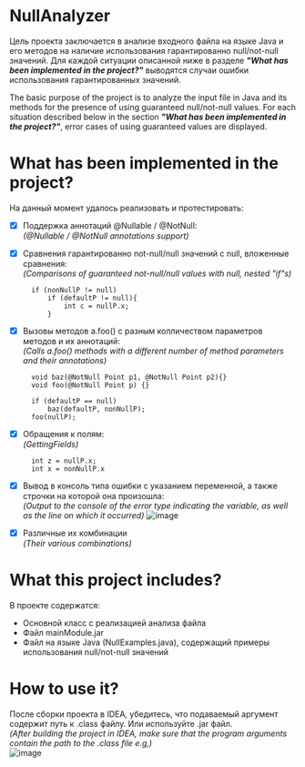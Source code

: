# NullAnalyzer
Цель проекта заключается в анализе входного файла на языке Java и его методов на наличие использования гарантированно null/not-null значений.
Для каждой ситуации описанной ниже в разделе  ***"What has been implemented in the project?"*** выводятся случаи ошибки использования гарантированных значений.

The basic purpose of the project is to analyze the input file in Java and its methods for the presence of using guaranteed null/not-null values.
For each situation described below in the section ***"What has been implemented in the project?"***, error cases of using guaranteed values are displayed.

# What has been implemented in the project?
На данный момент удалось реализовать и протестировать:
- [x] Поддержка аннотаций @Nullable / @NotNull:    
_(@Nullable / @NotNull annotations support)_
- [x] Сравнения гарантированно not-null/null значений с null, вложенные сравнения:   
_(Comparisons of guaranteed not-null/null values with null, nested "if"s)_

        if (nonNullP != null) 
            if (defaultP != null){ 
                int c = nullP.x; 
            }
- [x] Вызовы методов a.foo() с разным колличеством параметров методов и их аннотаций:  
_(Calls a.foo() methods with a different number of method parameters and their annotations)_

        void baz(@NotNull Point p1, @NotNull Point p2){}
        void foo(@NotNull Point p) {}
        
        if (defaultP == null)
            baz(defaultP, nonNullP);
        foo(nullP);
- [x] Обращения к полям:   
_(GettingFields)_

        int z = nullP.x;
        int x = nonNullP.x
- [x] Вывод в консоль типа ошибки с указанием переменной, а также строчки на которой она произошла:  
_(Output to the console of the error type indicating the variable, as well as the line on which it occurred)_
![image](https://user-images.githubusercontent.com/70843205/155975829-b192f35f-55c1-496b-90cc-67b92a521fea.png)
- [x] Различные их комбинации   
_(Their various combinations)_

# What this project includes?
В проекте содержатся:
- Основной класс с реализацией анализа файла
- Файл mainModule.jar
- Файл на языке Java (NullExamples.java), содержащий примеры использования null/not-null значений

# How to use it?
После сборки проекта в IDEA, убедитесь, что подаваемый аргумент содержит путь к .class файлу. Или используйте .jar файл.        
_(After building the project in IDEA, make sure that the program arguments contain the path to the .class file e.g,)_  
![image](https://user-images.githubusercontent.com/70843205/155979532-da4c5191-4caf-467b-b12f-a01ff9386427.png)
